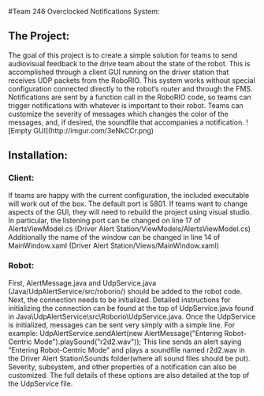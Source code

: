 #Team 246 Overclocked Notifications System:

<h2>The Project:</h2>
The goal of this project is to create a simple solution for teams to send audiovisual feedback to the drive team about the state of the robot.  This is accomplished through a client GUI running on the driver station that receives UDP packets from the RoboRIO.  This system works without special configuration connected directly to the robot’s router and through the FMS.  Notifications are sent by a function call in the RoboRIO code, so teams can trigger notifications with whatever is important to their robot.  Teams can customize the severity of messages which changes the color of the messages, and, if desired, the soundfile that accompanies a notification.
![Empty GUI](http://imgur.com/3eNkCCr.png)
<h2>Installation:</h2>
<h3>Client:</h3>
If teams are happy with the current configuration, the included executable will work out of the box.  The default port is 5801. If teams want to change aspects of the GUI, they will need to rebuild the project using visual studio.  In particular, the listening port can be changed on line 17 of AlertsViewModel.cs (Driver Alert Station/ViewModels/AlertsViewModel.cs)  Additionally the name of the window can be changed in line 14 of MainWindow.xaml (Driver Alert Station/Views/MainWindow.xaml)

<h3>Robot:</h3>
First, AlertMessage.java and UdpService.java (Java/UdpAlertService/src/roborio/) should be added to the robot code.  Next, the connection needs to be initialized.  Detailed instructions for initializing the connection can be found at the top of UdpService.java found in Java\UdpAlertService\src\Roborio\UdpService.java.  Once the UdpService is initialized, messages can be sent very simply with a simple line.  For example: UdpAlertService.sendAlert(new AlertMessage("Entering Robot-Centric Mode").playSound("r2d2.wav"));
This line sends an alert saying “Entering Robot-Centric Mode” and plays a soundfile named r2d2.wav in the Driver Alert Station\Sounds folder(where all sound files should be put).  Severity, subsystem, and other properties of a notification can also be customized.  The full details of these options are also detailed at the top of the UdpService file.
